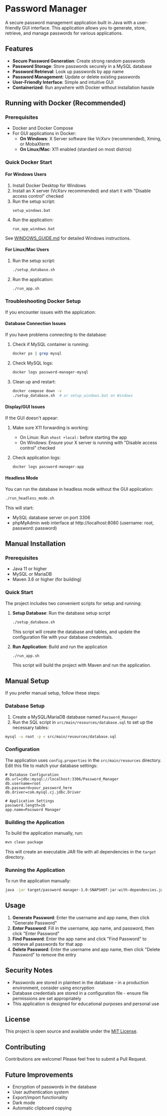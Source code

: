 # Password Manager

A secure password management application built in Java with a user-friendly GUI interface. This application allows you to generate, store, retrieve, and manage passwords for various applications.

## Features

- **Secure Password Generation**: Create strong random passwords
- **Password Storage**: Store passwords securely in a MySQL database
- **Password Retrieval**: Look up passwords by app name
- **Password Management**: Update or delete existing passwords
- **User-Friendly Interface**: Simple and intuitive GUI
- **Containerized**: Run anywhere with Docker without installation hassle

## Running with Docker (Recommended)

### Prerequisites

- Docker and Docker Compose
- For GUI applications in Docker:
  - **On Windows**: X Server software like VcXsrv (recommended), Xming, or MobaXterm
  - **On Linux/Mac**: X11 enabled (standard on most distros)

### Quick Docker Start

#### For Windows Users

1. Install Docker Desktop for Windows
2. Install an X server (VcXsrv recommended) and start it with "Disable access control" checked
3. Run the setup script:
   ```
   setup_windows.bat
   ```
4. Run the application:
   ```
   run_app_windows.bat
   ```

See [WINDOWS_GUIDE.md](WINDOWS_GUIDE.md) for detailed Windows instructions.

#### For Linux/Mac Users

1. Run the setup script:
   ```bash
   ./setup_database.sh
   ```
2. Run the application:
   ```bash
   ./run_app.sh
   ```

### Troubleshooting Docker Setup

If you encounter issues with the application:

#### Database Connection Issues

If you have problems connecting to the database:

1. Check if MySQL container is running:
   ```bash
   docker ps | grep mysql
   ```

2. Check MySQL logs:
   ```bash
   docker logs password-manager-mysql
   ```

3. Clean up and restart:
   ```bash
   docker compose down -v
   ./setup_database.sh  # or setup_windows.bat on Windows
   ```

#### Display/GUI Issues

If the GUI doesn't appear:

1. Make sure X11 forwarding is working:
   - On Linux: Run `xhost +local:` before starting the app
   - On Windows: Ensure your X server is running with "Disable access control" checked

2. Check application logs:
   ```bash
   docker logs password-manager-app
   ```

#### Headless Mode

You can run the database in headless mode without the GUI application:
```bash
./run_headless_mode.sh
```

This will start:
- MySQL database server on port 3306
- phpMyAdmin web interface at http://localhost:8080 (username: root, password: password)

## Manual Installation

### Prerequisites

- Java 11 or higher
- MySQL or MariaDB
- Maven 3.6 or higher (for building)

### Quick Start

The project includes two convenient scripts for setup and running:

1. **Setup Database**: Run the database setup script
   ```bash
   ./setup_database.sh
   ```
   This script will create the database and tables, and update the configuration file with your database credentials.

2. **Run Application**: Build and run the application
   ```bash
   ./run_app.sh
   ```
   This script will build the project with Maven and run the application.

## Manual Setup

If you prefer manual setup, follow these steps:

### Database Setup

1. Create a MySQL/MariaDB database named `Password_Manager`
2. Run the SQL script in `src/main/resources/database.sql` to set up the necessary tables:

```bash
mysql -u root -p < src/main/resources/database.sql
```

### Configuration

The application uses `config.properties` in the `src/main/resources` directory. Edit this file to match your database settings:

```properties
# Database Configuration
db.url=jdbc:mysql://localhost:3306/Password_Manager
db.username=root
db.password=your_password_here
db.driver=com.mysql.cj.jdbc.Driver

# Application Settings
password.length=16
app.name=Password Manager
```

### Building the Application

To build the application manually, run:

```bash
mvn clean package
```

This will create an executable JAR file with all dependencies in the `target` directory.

### Running the Application

To run the application manually:

```bash
java -jar target/password-manager-1.0-SNAPSHOT-jar-with-dependencies.jar
```

## Usage

1. **Generate Password**: Enter the username and app name, then click "Generate Password"
2. **Enter Password**: Fill in the username, app name, and password, then click "Enter Password"
3. **Find Password**: Enter the app name and click "Find Password" to retrieve all passwords for that app
4. **Delete Password**: Enter the username and app name, then click "Delete Password" to remove the entry

## Security Notes

- Passwords are stored in plaintext in the database - in a production environment, consider using encryption
- Database credentials are stored in a configuration file - ensure file permissions are set appropriately
- This application is designed for educational purposes and personal use

## License

This project is open source and available under the [MIT License](LICENSE).

## Contributing

Contributions are welcome! Please feel free to submit a Pull Request.

## Future Improvements

- Encryption of passwords in the database
- User authentication system
- Export/import functionality
- Dark mode
- Automatic clipboard copying
